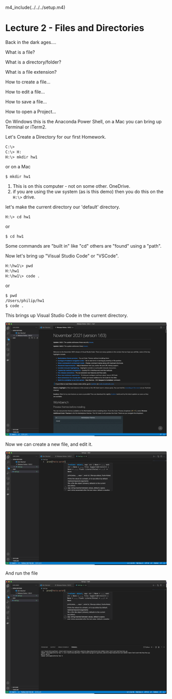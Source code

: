 m4_include(../../../setup.m4)

# Lecture 2 - Files and Directories





Back in the dark ages....

What is a file?

What is a directory/folder?

What is a file extension?

How to create a file...

How to edit a file...

How to save a file...

How to open a Project...




On Windows this is the Anaconda Power Shell, on a Mac you can bring up Terminal or iTerm2.

Let's Create a Directory for our first Homework.

```
C:\>
C:\> H:
H:\> mkdir hw1
```

or on a Mac

```
$ mkdir hw1
```


1. This is on this computer - not on some other.  OneDrive.
2. if you are using the uw system (as is this demo) then you do this on the `H:\>` drive.

let's make the current directory our 'default' directory.

```
H:\> cd hw1
```

or

```
$ cd hw1
```


Some commands are "built in" like "cd" others are "found" using a "path".

Now let's bring up "Visual Studio Code" or "VSCode".

```
H:\hw1\> pwd
H:\hw1
H:\hw1\> code .
```

or 

```
$ pwd
/Users/philip/hw1
$ code .
```

This brings up Visual Studio Code in the current directory.

![vs01.png](vs01.png)

Now we can create a new file, and edit it.

![vs02.png](vs02.png)

And run the file

![vs03.png](vs03.png)
